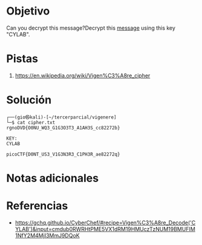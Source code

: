 # Objetivo
Can you decrypt this message?Decrypt this [message](https://artifacts.picoctf.net/c/158/cipher.txt) using this key "CYLAB".
# Pistas
1. https://en.wikipedia.org/wiki/Vigen%C3%A8re_cipher
# Solución
```
┌──(gio㉿kali)-[~/tercerparcial/vigenere]
└─$ cat cipher.txt 
rgnoDVD{O0NU_WQ3_G1G3O3T3_A1AH3S_cc82272b}

KEY: 
CYLAB

```

```
picoCTF{D0NT_US3_V1G3N3R3_C1PH3R_ae82272q}
```
# Notas adicionales
# Referencias
- https://gchq.github.io/CyberChef/#recipe=Vigen%C3%A8re_Decode('CYLAB')&input=cmdub0RWRHtPME5VX1dRM19HMUczTzNUM19BMUFIM1NfY2M4MjI3MmJ9DQoK